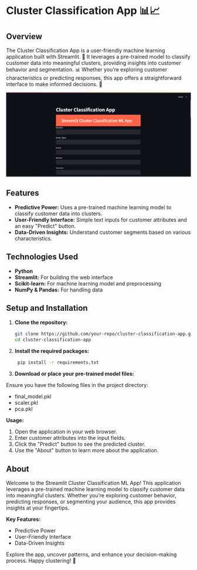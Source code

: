 # Cluster Classification App 📊📈



## Overview

The Cluster Classification App is a user-friendly machine learning application built with Streamlit. 🤖 It leverages a pre-trained model to classify customer data into meaningful clusters, providing insights into customer behavior and segmentation. 📊 Whether you’re exploring customer characteristics or predicting responses, this app offers a straightforward interface to make informed decisions. 🚀

![Cluster Classification App](assets/image.png)


## Features

- **Predictive Power:** Uses a pre-trained machine learning model to classify customer data into clusters.
- **User-Friendly Interface:** Simple text inputs for customer attributes and an easy "Predict" button.
- **Data-Driven Insights:** Understand customer segments based on various characteristics.

## Technologies Used

- **Python**
- **Streamlit:** For building the web interface
- **Scikit-learn:** For machine learning model and preprocessing
- **NumPy & Pandas:** For handling data

## Setup and Installation

1. **Clone the repository:**

   ```bash
   git clone https://github.com/your-repo/cluster-classification-app.git
   cd cluster-classification-app

   ```

2. **Install the required packages:**

   ```bash
    pip install -r requirements.txt
   ```

3. **Download or place your pre-trained model files:**

Ensure you have the following files in the project directory:

- final_model.pkl
- scaler.pkl
- pca.pkl

 **Usage:**

1. Open the application in your web browser.
2. Enter customer attributes into the input fields.
3. Click the "Predict" button to see the predicted cluster.
4. Use the "About" button to learn more about the application.

## About

Welcome to the Streamlit Cluster Classification ML App! This application leverages a pre-trained machine learning model to classify customer data into meaningful clusters. Whether you’re exploring customer behavior, predicting responses, or segmenting your audience, this app provides insights at your fingertips.

**Key Features:**

- Predictive Power
- User-Friendly Interface
- Data-Driven Insights

Explore the app, uncover patterns, and enhance your decision-making process. Happy clustering! 🤗
